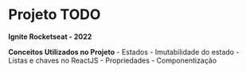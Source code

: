 # Projeto **TODO**
**Ignite Rocketseat - 2022**

**Conceitos Utilizados no Projeto**
    - Estados
    - Imutabilidade do estado
    - Listas e chaves no ReactJS
    - Propriedades
    - Componentização

